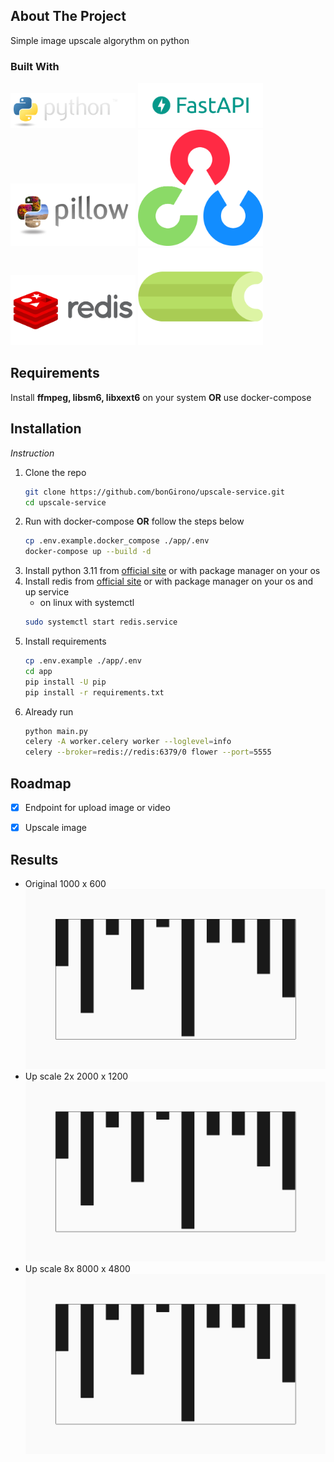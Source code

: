 ## About The Project
Simple image upscale algorythm on python


### Built With

<img alt="Python" src="logo%2Fpython.png" width="200"/>
<img alt="FastApi" src="logo%2Ffastapi.png" width="200"/>
<img alt="Pillow" src="logo%2Fpillow.png" width="200"/>
<img alt="OpenCV" src="logo%2Fopencv.png" width="200"/>
<img alt="Redis" src="logo%2Fredis.png" width="200"/>
<img alt="Celery" src="logo%2Fcelery.png" width="200"/>


## Requirements
Install **ffmpeg, libsm6, libxext6** on your system **OR** use docker-compose

## Installation

_Instruction_

1. Clone the repo
   ```sh
   git clone https://github.com/bonGirono/upscale-service.git
   cd upscale-service
   ```
2. Run with docker-compose **OR** follow the steps below 
   ```sh
   cp .env.example.docker_compose ./app/.env
   docker-compose up --build -d
   ```
3. Install python 3.11 from [official site](https://www.python.org) or with package manager on your os
4. Install redis from [official site](https://redis.io) or with package manager on your os and up service
   * on linux with systemctl
   ```sh
   sudo systemctl start redis.service
   ```
5. Install requirements
   ```sh
   cp .env.example ./app/.env
   cd app
   pip install -U pip
   pip install -r requirements.txt
   ```
6. Already run
   ```sh
   python main.py
   celery -A worker.celery worker --loglevel=info
   celery --broker=redis://redis:6379/0 flower --port=5555
   ```


## Roadmap

- [X] Endpoint for upload image or video
- [x] Upscale image


## Results
* Original 1000 x 600
   ![input.png](demo%2Finput.png)
* Up scale 2x 2000 x 1200
  ![output2x.png](demo%2Foutput2x.png)
* Up scale 8x 8000 x 4800
  ![output8x.png](demo%2Foutput8x.png)
